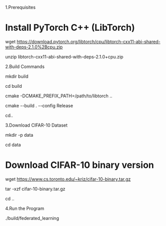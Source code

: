 1.Prerequisites

# Install PyTorch C++ (LibTorch)

wget https://download.pytorch.org/libtorch/cpu/libtorch-cxx11-abi-shared-with-deps-2.1.0%2Bcpu.zip

unzip libtorch-cxx11-abi-shared-with-deps-2.1.0+cpu.zip

2.Build Commands

mkdir build

cd build

cmake -DCMAKE_PREFIX_PATH=/path/to/libtorch ..

cmake --build . --config Release

cd..

3.Download CIFAR-10 Dataset

mkdir -p data

cd data

# Download CIFAR-10 binary version

wget https://www.cs.toronto.edu/~kriz/cifar-10-binary.tar.gz

tar -xzf cifar-10-binary.tar.gz

cd ..

4.Run the Program

./build/federated_learning

